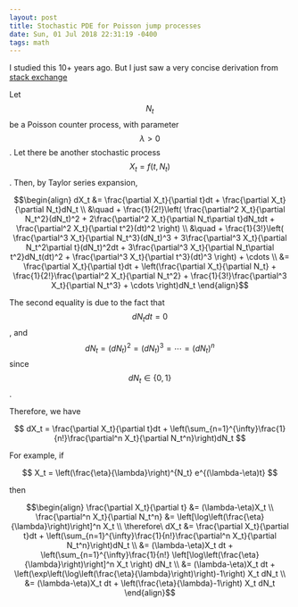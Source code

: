 ```yaml
---
layout: post
title: Stochastic PDE for Poisson jump processes
date: Sun, 01 Jul 2018 22:31:19 -0400
tags: math
---
```


I studied this 10+ years ago. But I just saw a very concise derivation from [stack exchange](https://quant.stackexchange.com/questions/18589/itos-formula-for-jump-process/18592#18592)

Let $$N_t$$ be a Poisson counter process, with parameter $$\lambda>0$$. Let
there be another stochastic process $$X_t = f(t,N_t)$$. Then, by Taylor series
expansion,

$$\begin{align}
dX_t &= \frac{\partial X_t}{\partial t}dt + \frac{\partial X_t}{\partial N_t}dN_t \\
     &\quad  + \frac{1}{2!}\left(
            \frac{\partial^2 X_t}{\partial N_t^2}(dN_t)^2
            + 2\frac{\partial^2 X_t}{\partial N_t\partial t}dN_tdt
            + \frac{\partial^2 X_t}{\partial t^2}(dt)^2
        \right) \\
     &\quad + \frac{1}{3!}\left(
            \frac{\partial^3 X_t}{\partial N_t^3}(dN_t)^3
            + 3\frac{\partial^3 X_t}{\partial N_t^2\partial t}(dN_t)^2dt
            + 3\frac{\partial^3 X_t}{\partial N_t\partial t^2}dN_t(dt)^2
            + \frac{\partial^3 X_t}{\partial t^3}(dt)^3
        \right) + \cdots \\
     &= \frac{\partial X_t}{\partial t}dt + \left(\frac{\partial X_t}{\partial N_t} + \frac{1}{2!}\frac{\partial^2 X_t}{\partial N_t^2} + \frac{1}{3!}\frac{\partial^3 X_t}{\partial N_t^3} + \cdots \right)dN_t
\end{align}$$

The second equality is due to the fact that $$dN_tdt = 0$$, and $$dN_t = (dN_t)^2 = (dN_t)^3 = \cdots = (dN_t)^n$$ since $$dN_t \in \{0, 1\}$$.

Therefore, we have

$$
dX_t = \frac{\partial X_t}{\partial t}dt + \left(\sum_{n=1}^{\infty}\frac{1}{n!}\frac{\partial^n X_t}{\partial N_t^n}\right)dN_t
$$

For example, if

$$ X_t = \left(\frac{\eta}{\lambda}\right)^{N_t} e^{(\lambda-\eta)t} $$

then

$$\begin{align}
\frac{\partial X_t}{\partial t} &= (\lambda-\eta)X_t \\
\frac{\partial^n X_t}{\partial N_t^n} &= \left[\log\left(\frac{\eta}{\lambda}\right)\right]^n X_t \\
\therefore\ dX_t &= \frac{\partial X_t}{\partial t}dt + \left(\sum_{n=1}^{\infty}\frac{1}{n!}\frac{\partial^n X_t}{\partial N_t^n}\right)dN_t \\
&= (\lambda-\eta)X_t dt + \left(\sum_{n=1}^{\infty}\frac{1}{n!} \left[\log\left(\frac{\eta}{\lambda}\right)\right]^n X_t \right) dN_t \\
&= (\lambda-\eta)X_t dt + \left(\exp\left(\log\left(\frac{\eta}{\lambda}\right)\right)-1\right) X_t dN_t \\
&= (\lambda-\eta)X_t dt + \left(\frac{\eta}{\lambda}-1\right) X_t dN_t
\end{align}$$
